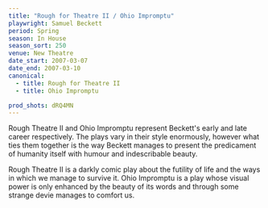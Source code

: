 ```yaml
---
title: "Rough for Theatre II / Ohio Impromptu"
playwright: Samuel Beckett
period: Spring
season: In House
season_sort: 250
venue: New Theatre
date_start: 2007-03-07
date_end: 2007-03-10
canonical:
  - title: Rough for Theatre II
  - title: Ohio Impromptu

prod_shots: dRQ4MN
---
```


Rough Theatre II and Ohio Impromptu represent Beckett's early and late career respectively. The plays vary in their style enormously, however what ties them together is the way Beckett manages to present the predicament of humanity itself with humour and indescribable beauty.

Rough Theatre II is a darkly comic play about the futility of life and the ways in which we manage to survive it. Ohio Impromptu is a play whose visual power is only enhanced by the beauty of its words and through some strange devie manages to comfort us.
